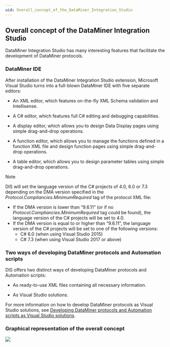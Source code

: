 ```yaml
---
uid: Overall_concept_of_the_DataMiner_Integration_Studio
---
```


## Overall concept of the DataMiner Integration Studio

DataMiner Integration Studio has many interesting features that facilitate the development of DataMiner protocols.

### DataMiner IDE

After installation of the DataMiner Integration Studio extension, Microsoft Visual Studio turns into a full-blown DataMiner IDE with five separate editors:

- An XML editor, which features on-the-fly XML Schema validation and Intellisense.

- A C# editor, which features full C# editing and debugging capabilities.

- A display editor, which allows you to design Data Display pages using simple drag-and-drop operations.

- A function editor, which allows you to manage the functions defined in a function XML file and design function pages using simple drag-and-drop operations.

- A table editor, which allows you to design parameter tables using simple drag-and-drop operations.

> [!NOTE]
> DIS will set the language version of the C# projects of 4.0, 6.0 or 7.3 depending on the DMA version specified in the *Protocol.Compliancies.MinimumRequired* tag of the protocol XML file:
> - If the DMA version is lower than “9.6.11” (or if no *Protocol.Compliancies.MinimumRequired* tag could be found), the language version of the C# projects will be set to 4.0.
> - If the DMA version is equal to or higher than “9.6.11”, the language version of the C# projects will be set to one of the following versions:
>     - C# 6.0 (when using Visual Studio 2015)
>     - C# 7.3 (when using Visual Studio 2017 or above)

### Two ways of developing DataMiner protocols and Automation scripts

DIS offers two distinct ways of developing DataMiner protocols and Automation scripts:

- As ready-to-use XML files containing all necessary information.

- As Visual Studio solutions.

For more information on how to develop DataMiner protocols as Visual Studio solutions, see [Developing DataMiner protocols and Automation scripts as Visual Studio solutions](xref:Developing_DataMiner_protocols_and_Automation_scripts_as_Visual_Studio_solutions).

### Graphical representation of the overall concept

![](~/user-guide/images/dis_concept_general.jpg)
